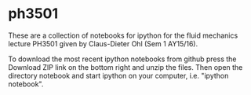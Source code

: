 # ph3501
These are a collection of notebooks for ipython for the fluid mechanics lecture PH3501 given by Claus-Dieter Ohl (Sem 1 AY15/16).

To download the most recent ipython notebooks from github press the Download ZIP link on the bottom right and unzip the files.
Then open the directory notebook and start ipython on your computer, i.e. "ipython notebook".

